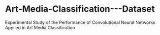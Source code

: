 # Art-Media-Classification---Dataset
Experimental Study of the Performance of Convolutional Neural Networks Applied in Art Media Classification
